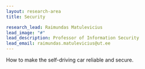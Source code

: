 ```yaml
---
layout: research-area
title: Security

research_lead: Raimundas Matulevicius
lead_image: "#"
lead_description: Professor of Information Security
lead_email: raimundas.matulevicius@ut.ee
---
```


How to make the self-driving car reliable and secure.

